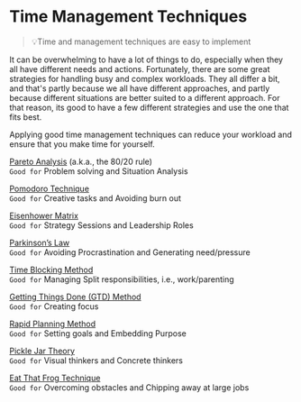 # Time Management Techniques

> 💡Time and management techniques are easy to implement

It can be overwhelming to have a lot of things to do, especially when they all have different needs and actions. Fortunately, there are some great strategies for handling busy and complex workloads. They all differ a bit, and that's partly because we all have different approaches, and partly because different situations are better suited to a different approach. For that reason, its good to have a few different strategies and use the one that fits best. 

Applying good time management techniques can reduce your workload and ensure that you make time for yourself. 
  
  
[Pareto Analysis](timeManagement/Pareto.md) (a.k.a., the 80/20 rule)  
``Good for``  Problem solving and Situation Analysis  

[Pomodoro Technique](timeManagement/Pomodoro.md)  
``Good for``  Creative tasks  and Avoiding burn out  

[Eisenhower Matrix](timeManagement/Eisenhower.md)  
``Good for``  Strategy Sessions  and Leadership Roles  

[Parkinson’s Law](timeManagement/Parkinson.md)  
``Good for``  Avoiding Procrastination and Generating need/pressure  

[Time Blocking Method](timeManagement/TimeBlock.md)  
``Good for``  Managing Split responsibilities, i.e., work/parenting  

[Getting Things Done (GTD) Method](timeManagement/GetThingsDone.md)  
``Good for``   Creating focus  

[Rapid Planning Method](timeManagement/RapidPlan.md)  
``Good for``  Setting goals  and Embedding Purpose  

[Pickle Jar Theory](timeManagement/PickleJar.md)  
``Good for``  Visual thinkers and Concrete thinkers  

[Eat That Frog Technique](timeManagement/EatTheFrog.md)  
``Good for``  Overcoming obstacles  and Chipping away at large jobs  
